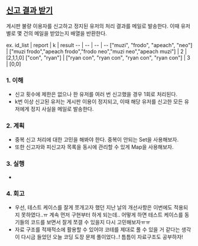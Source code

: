 ## [신고 결과 받기](https://school.programmers.co.kr/learn/courses/30/lessons/92334?language=java)
게시판 불량 이용자를 신고하고 정지된 유저의 처리 결과를 메일로 발송한다. 이때 유저 별로 몇 건의 메일을 받았는지 배열을 반환한다.

ex.
id_list | report | k | result
-- | -- | -- | --
["muzi", "frodo", "apeach", "neo"] | ["muzi frodo","apeach frodo","frodo neo","muzi neo","apeach muzi"] | 2 | [2,1,1,0]
["con", "ryan"] | ["ryan con", "ryan con", "ryan con", "ryan con"] | 3 | [0,0]

### 1. 이해
- 신고 횟수에 제한은 없으나 한 유저를 여러 번 신고했을 경우 1회로 처리된다.
- k번 이상 신고된 유저는 게시판 이용이 정지되고, 이때 해당 유저를 신고한 모든 유저에게 정지 사실을 메일로 발송한다.

### 2. 계획
- 중복 신고 처리에 대한 고민을 해봐야 한다. 중복이 안되는 Set을 사용해보자.
- 또한 신고자와 피신고자 목록을 동시에 관리할 수 있게 Map을 사용해보자.

### 3. 실행
- 

### 4. 회고
- 우선, 테스트 케이스를 잘게 쪼개고자 했던 지난 날의 개선사항은 이번에도 적용되지 못하였다..ㅠ 계속 먼저 구현부터 하게 되는데.. 어떻게 하면 테스트 케이스를 동기들의 코드를 보면서 잘게 쪼갤 수 있을지 다시 고민해보자ㅠㅠ
- 자료 구조를 적재적소에 활용할 수 있어야 코테를 제대로 풀 수 있을 거 같다는 생각이 다시금 들었던 오늘 코딩 도장 문제 풀이었다..! 틈틈이 자료구조도 공부하자!
